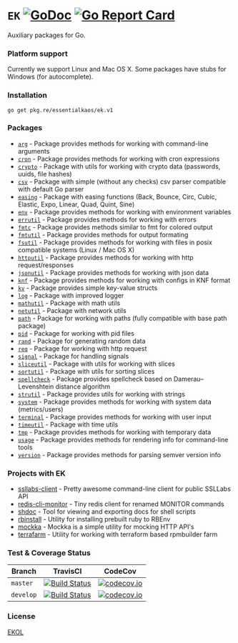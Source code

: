 # `EK` [![GoDoc](https://godoc.org/pkg.re/essentialkaos/ek.v1?status.svg)](https://godoc.org/pkg.re/essentialkaos/ek.v1) [![Go Report Card](https://goreportcard.com/badge/github.com/essentialkaos/ek)](https://goreportcard.com/report/github.com/essentialkaos/ek)

Auxiliary packages for Go.

### Platform support

Currently we support Linux and Mac OS X. Some packages have stubs for Windows (for autocomplete).

### Installation

````
go get pkg.re/essentialkaos/ek.v1
````

### Packages

* [`arg`](https://godoc.org/pkg.re/essentialkaos/ek.v1/arg) - Package provides methods for working with command-line arguments
* [`cron`](https://godoc.org/pkg.re/essentialkaos/ek.v1/cron) - Package provides methods for working with cron expressions
* [`crypto`](https://godoc.org/pkg.re/essentialkaos/ek.v1/crypto) - Package with utils for working with crypto data (passwords, uuids, file hashes)
* [`csv`](https://godoc.org/pkg.re/essentialkaos/ek.v1/csv) - Package with simple (without any checks) csv parser compatible with default Go parser
* [`easing`](https://godoc.org/pkg.re/essentialkaos/ek.v1/easing) - Package with easing functions (Back, Bounce, Circ, Cubic, Elastic, Expo, Linear, Quad, Quint, Sine)
* [`env`](https://godoc.org/pkg.re/essentialkaos/ek.v1/env) - Package provides methods for working with environment variables
* [`errutil`](https://godoc.org/pkg.re/essentialkaos/ek.v1/errutil) - Package provides methods for working with errors
* [`fmtc`](https://godoc.org/pkg.re/essentialkaos/ek.v1/fmtc) - Package provides methods similar to fmt for colored output
* [`fmtutil`](https://godoc.org/pkg.re/essentialkaos/ek.v1/fmtutil) - Package provides methods for output formating
* [`fsutil`](https://godoc.org/pkg.re/essentialkaos/ek.v1/fsutil) - Package provides methods for working with files in posix compatible systems (Linux / Mac OS X)
* [`httputil`](https://godoc.org/pkg.re/essentialkaos/ek.v1/httputil) - Package provides methods for working with http request/responses
* [`jsonutil`](https://godoc.org/pkg.re/essentialkaos/ek.v1/jsonutil) - Package provides methods for working with json data
* [`knf`](https://godoc.org/pkg.re/essentialkaos/ek.v1/knf) - Package provides methods for working with configs in KNF format
* [`kv`](https://godoc.org/pkg.re/essentialkaos/ek.v1/kv) - Package provides simple key-value structs
* [`log`](https://godoc.org/pkg.re/essentialkaos/ek.v1/log) - Package with improved logger
* [`mathutil`](https://godoc.org/pkg.re/essentialkaos/ek.v1/mathutil) - Package with math utils
* [`netutil`](https://godoc.org/pkg.re/essentialkaos/ek.v1/netutil) - Package with network utils
* [`path`](https://godoc.org/pkg.re/essentialkaos/ek.v1/path) - Package for working with paths (fully compatible with base path package)
* [`pid`](https://godoc.org/pkg.re/essentialkaos/ek.v1/pid) - Package for working with pid files
* [`rand`](https://godoc.org/pkg.re/essentialkaos/ek.v1/rand) - Package for generating random data
* [`req`](https://godoc.org/pkg.re/essentialkaos/ek.v1/req) - Package for working with http request
* [`signal`](https://godoc.org/pkg.re/essentialkaos/ek.v1/signal) - Package for handling signals
* [`sliceutil`](https://godoc.org/pkg.re/essentialkaos/ek.v1/sliceutil) - Package with utils for working with slices
* [`sortutil`](https://godoc.org/pkg.re/essentialkaos/ek.v1/sortutil) - Package with utils for sorting slices
* [`spellcheck`](https://godoc.org/pkg.re/essentialkaos/ek.v1/spellcheck) - Package provides spellcheck based on Damerau–Levenshtein distance algorithm
* [`strutil`](https://godoc.org/pkg.re/essentialkaos/ek.v1/strutil) - Package provides utils for working with strings
* [`system`](https://godoc.org/pkg.re/essentialkaos/ek.v1/system) - Package provides methods for working with system data (metrics/users)
* [`terminal`](https://godoc.org/pkg.re/essentialkaos/ek.v1/terminal) - Package provides methods for working with user input
* [`timeutil`](https://godoc.org/pkg.re/essentialkaos/ek.v1/timeutil) - Package with time utils
* [`tmp`](https://godoc.org/pkg.re/essentialkaos/ek.v1/tmp) - Package provides methods for working with temporary data
* [`usage`](https://godoc.org/pkg.re/essentialkaos/ek.v1/usage) - Package provides methods for rendering info for command-line tools
* [`version`](https://godoc.org/pkg.re/essentialkaos/ek.v1/version) - Package provides methods for parsing semver version info

### Projects with EK

* [ssllabs-client](https://github.com/essentialkaos/ssllabs_client) - Pretty awesome command-line client for public SSLLabs API
* [redis-cli-monitor](https://github.com/essentialkaos/redis-cli-monitor) - Tiny redis client for renamed MONITOR commands
* [shdoc](https://github.com/essentialkaos/shdoc) - Tool for viewing and exporting docs for shell scripts
* [rbinstall](https://github.com/essentialkaos/rbinstall) - Utility for installing prebuilt ruby to RBEnv
* [mockka](https://github.com/essentialkaos/mockka) - Mockka is a simple utility for mocking HTTP API's
* [terrafarm](https://github.com/essentialkaos/terrafarm) - Utility for working with terraform based rpmbuilder farm

### Test & Coverage Status

| Branch | TravisCI | CodeCov |
|--------|----------|---------|
| `master` | [![Build Status](https://travis-ci.org/essentialkaos/ek.svg?branch=master)](https://travis-ci.org/essentialkaos/ek) | [![codecov.io](https://codecov.io/github/essentialkaos/ek/coverage.svg?branch=master)](https://codecov.io/github/essentialkaos/ek?branch=master) |
| `develop` | [![Build Status](https://travis-ci.org/essentialkaos/ek.svg?branch=develop)](https://travis-ci.org/essentialkaos/ek) | [![codecov.io](https://codecov.io/github/essentialkaos/ek/coverage.svg?branch=develop)](https://codecov.io/github/essentialkaos/ek?branch=develop) |

### License

[EKOL](https://essentialkaos.com/ekol)
